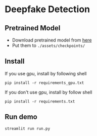 # Deepfake Detection

## Pretrained Model
- Download pretrained model from [here](https://drive.google.com/drive/folders/1MiF_PBXYCfAi8UNkenpqrBXzfq4bOC_e)
- Put them to `./assets/checkpoints/`

## Install
If you use gpu, install by following shell
```shell
pip install -r requirements_gpu.txt
```
If you don't use gpu, install by follow shell
```shell
pip install -r requirements.txt
```

## Run demo
```shell
streamlit run run.py
```